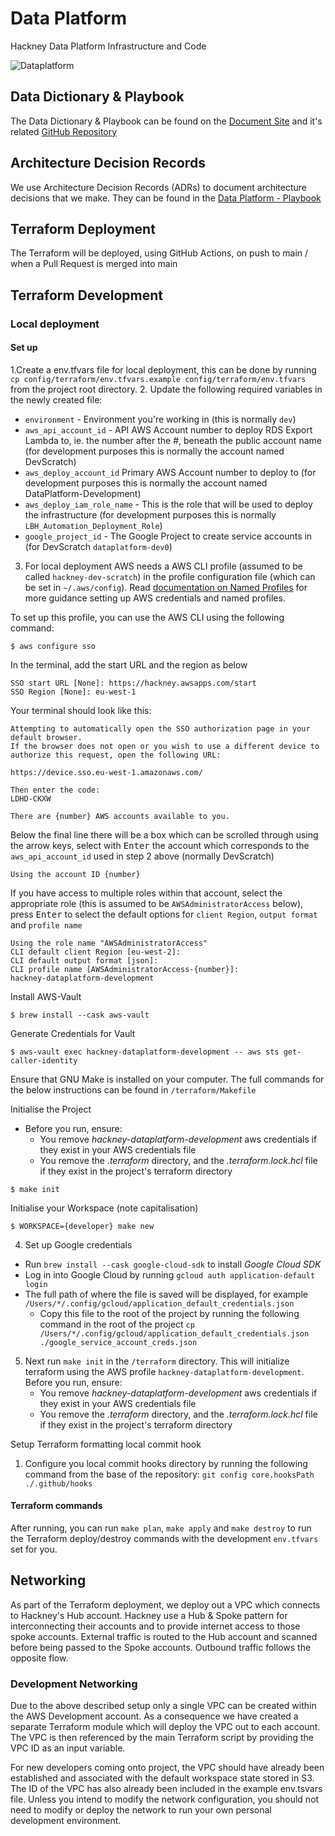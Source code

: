 # Data Platform

Hackney Data Platform Infrastructure and Code

![Dataplatform](https://user-images.githubusercontent.com/8051117/118786691-fd9eb880-b889-11eb-97cc-e0b5fbf56d6b.jpg)


## Data Dictionary & Playbook

The Data Dictionary & Playbook can be found on the [Document Site](http://playbook.hackney.gov.uk/Data-Platform-Playbook/) and it's related [GitHub Repository](https://github.com/LBHackney-IT/Data-Platform-Playbook/)

## Architecture Decision Records

We use Architecture Decision Records (ADRs) to document architecture decisions that we make. They can be found in the
[Data Platform - Playbook](http://playbook.hackney.gov.uk/)
## Terraform Deployment

The Terraform will be deployed, using GitHub Actions, on push to main / when a Pull Request is merged into main

## Terraform Development

### Local deployment

#### Set up

1.Create a env.tfvars file for local deployment, this can be done by running `cp config/terraform/env.tfvars.example config/terraform/env.tfvars` from the project root directory.
2. Update the following required variables in the newly created file:

- `environment` - Environment you're working in (this is normally `dev`)
- `aws_api_account_id` - API AWS Account number to deploy RDS Export Lambda to, ie. the number after the #, beneath the public account name (for development purposes this is normally the account named DevScratch)
- `aws_deploy_account_id` Primary AWS Account number to deploy to (for development purposes this is normally the account named DataPlatform-Development)
- `aws_deploy_iam_role_name` - This is the role that will be used to deploy the infrastructure (for development purposes this is normally `LBH_Automation_Deployment_Role`)
- `google_project_id` - The Google Project to create service accounts in (for DevScratch `dataplatform-dev0`)

3. For local deployment AWS needs a AWS CLI profile (assumed to be called `hackney-dev-scratch`) in the profile configuration file (which can be set in `~/.aws/config`). Read [documentation on Named Profiles](https://docs.aws.amazon.com/cli/latest/userguide/cli-configure-profiles.html) for more guidance setting up AWS credentials and named profiles.

To set up this profile, you can use the AWS CLI using the following command:

```
$ aws configure sso
```

In the terminal, add the start URL and the region as below

```
SSO start URL [None]: https://hackney.awsapps.com/start
SSO Region [None]: eu-west-1
```

Your terminal should look like this:

```
Attempting to automatically open the SSO authorization page in your default browser.
If the browser does not open or you wish to use a different device to authorize this request, open the following URL:

https://device.sso.eu-west-1.amazonaws.com/

Then enter the code:
LDHD-CKXW

There are {number} AWS accounts available to you.
```

Below the final line there will be a box which can be scrolled through using the arrow keys, select with <kbd>Enter</kbd> the account which corresponds to the `aws_api_account_id` used in step 2 above (normally DevScratch)

```
Using the account ID {number}
```

If you have access to multiple roles within that account, select the appropriate role (this is assumed to be `AWSAdministratorAccess` below), press <kbd>Enter</kbd> to select the default options for `client Region`, `output format` and `profile name`

```
Using the role name "AWSAdministratorAccess"
CLI default client Region [eu-west-2]:
CLI default output format [json]:
CLI profile name [AWSAdministratorAccess-{number}]:
hackney-dataplatform-development
```

Install AWS-Vault

```
$ brew install --cask aws-vault
```

Generate Credentials for Vault

```
$ aws-vault exec hackney-dataplatform-development -- aws sts get-caller-identity
```

Ensure that GNU Make is installed on your computer. The full commands for the below instructions can be found in `/terraform/Makefile`

Initialise the Project

- Before you run, ensure:
  - You remove _hackney-dataplatform-development_ aws credentials if they exist in your AWS credentials file
  - You remove the _.terraform_ directory, and the _.terraform.lock.hcl_ file if they exist in the project's terraform directory

```
$ make init
```

Initialise your Workspace (note capitalisation)

```
$ WORKSPACE={developer} make new
```

4. Set up Google credentials

- Run `brew install --cask google-cloud-sdk` to install _Google Cloud SDK_
- Log in into Google Cloud by running `gcloud auth application-default login`
- The full path of where the file is saved will be displayed, for example `/Users/*/.config/gcloud/application_default_credentials.json`
  - Copy this file to the root of the project by running the following command in the root of the project `cp /Users/*/.config/gcloud/application_default_credentials.json ./google_service_account_creds.json`

5. Next run `make init` in the `/terraform` directory.
   This will initialize terraform using the AWS profile `hackney-dataplatform-development`. Before you run, ensure:
   - You remove _hackney-dataplatform-development_ aws credentials if they exist in your AWS credentials file
   - You remove the _.terraform_ directory, and the _.terraform.lock.hcl_ file if they exist in the project's terraform directory
    
Setup Terraform formatting local commit hook

1. Configure you local commit hooks directory by running the following command from the base of the repository: `git config core.hooksPath ./.github/hooks`

#### Terraform commands

After running, you can run `make plan`, `make apply` and `make destroy` to run the Terraform deploy/destroy commands with the development `env.tfvars` set for you.


## Networking

As part of the Terraform deployment, we deploy out a VPC which connects to Hackney's Hub account. Hackney use a Hub &
Spoke pattern for interconnecting their accounts and to provide internet access to those spoke accounts. External
traffic is routed to the Hub account and scanned before being passed to the Spoke accounts. Outbound traffic follows the
opposite flow.

### Development Networking

Due to the above described setup only a single VPC can be created within the AWS Development account. As a consequence
we have created a separate Terraform module which will deploy the VPC out to each account. The VPC is then referenced
by the main Terraform script by providing the VPC ID as an input variable.

For new developers coming onto project, the VPC should have already been established and associated with the default
workspace state stored in S3. The ID of the VPC has also already been included in the example env.tsvars file. Unless
you intend to modify the network configuration, you should not need to modify or deploy the network to run your own
personal development environment.